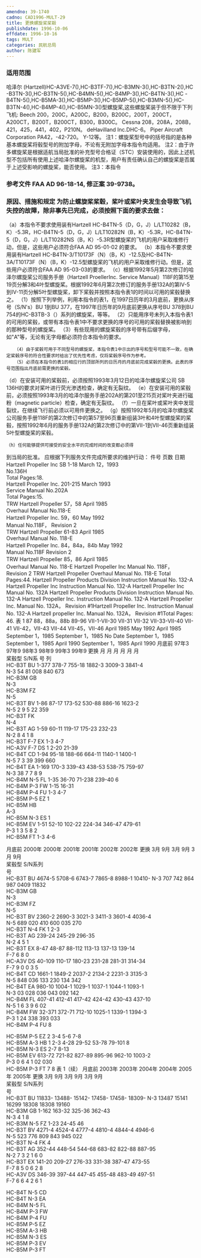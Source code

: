 ```yaml
---
amendno: 39-1740
cadno: CAD1996-MULT-29
title: 更换螺旋桨桨毂
publishdate: 1996-10-06
effdate: 1996-10-16
tags: MULT
categories: 民航总局
author: 陈建军
---
```


### 适用范围 
哈泽尔 (Hartzell)HC-A3VE-7(),HC-B3TF-7(),HC-B3MN-3(),HC-B3TN-2(),HC -B3TN-3(),HC-B3TN-5(),HC-B4MN-5(),HC-B4MP-3(),HC-B4TN-3(),HC -B4TN-5(),HC-B5MA-3(),HC-B5MP-3(),HC-B5MP-5(),HC-B3MN-5(),HC-B3TN-4(),HC-B4MP-4(),HC-B5MN-3()型螺旋桨,这些螺旋桨装于但不限于下列飞机:
Beech 200，200C，A200C，B200，B200C，200T，200CT，A200CT，B200T，B200CT，B300，B300C。
Cessna 208，208A，208B，421，425，441，402，P210N。
deHavilland Inc.DHC-6。
Piper Aircraft Corporation PA42，-42-720。
Y-12等。
注1：螺旋桨型号中的括号指的是各种基本螺旋桨将毂型号的附加字母，不论有无附加字母本指令均适用。
注2：由于许多螺旋桨是根据适航当局批准的补充型号合格证（STC）安装使用的，因此上述机型不包括所有使用上述哈泽尔螺旋桨的机型，用户有责任确认自己的螺旋桨是否属于上述受影响的螺旋桨，能否使用。
注3：本指令

### 参考文件    FAA AD 96-18-14, 修正案 39-9738。

### 原因、措施和规定 为防止螺旋桨桨毂，桨叶或桨叶夹发生会导致飞机失控的故障，除非事先已完成，必须按照下面的要求去做： 
（a）本指令不要求使用装有Hartzell HC-B4TN-5（D，G，J）L/LT10282（B，K）-5.3R，HC-B4TN-5（D，G，J）L/LT10282N（B，K）-5.3R，HC-B4TN-5（D，G，J）L/LT10282NS（B，K）-5.3R型螺旋桨的飞机的用户采取维修行动，但是，这些用户必须符合FAA AD 95-01-02 的要求。 
（b）本指令不要求使用装有Hartzell HC-B4TN-3/T10173F（N）（B，K）-12.5及HC-B4TN-3A/T10173F（N）（B，K）-12.5型螺旋桨的飞机的用户采取维修行动。但是，这些用户必须符合FAA AD 95-03-03的要求。 
（c）根据1992年5月第2次修订的哈泽尔螺旋桨公司服务手册（Hartzell ProellerInc. Service Manual）118F的第15至19页分解3和4叶型螺旋桨。根据1992年6月第2次修订的服务手册132A的第IV-5到IV-11页分解5叶型螺旋桨，卸下桨毂并按照本指令表1的时间以可用的桨毂替换之。 
（1）按照下列举例，利用本指令的表1，在1997日历年的3月底前，更换从序号（S/N's）BU 1到BU 377，在1997年日历年的9月底前更换从序号BU 378到BU 754的HC-B3TB-3（）系列的螺旋桨，等等。
       （2）只能用序号未列入本指令表1的可用的桨毂，或带有本指令表1中不要求更换的序号的可用的桨毂替换被影响到的那种型号的螺旋桨。 
       （3）有些现用的螺旋桨毂的序号带有后缀字母，如"A"等，无论有无字母都必须符合本指令的要求。 

       （4）由于桨毂可用于不同型号的螺旋桨，本指令表1中示出的序号和型号可能不一致，在确定桨毂序号的符合性要求时给出了优先性考虑，仅将桨毂序号作为参考。 
       （5）必须在本指令的表1的相应行的顶部所列的日历月的月底前完成桨毂的更换。此表的序号范围指出月底前需更换的桨毂。 
（d）在安装可用的桨毂前，必须按照1993年3月12日的哈泽尔螺旋桨公司 SB 136H的要求对桨叶进行荧光渗透检查，确定有无裂纹。 
（e）在安装可用的桨毂前，必须按照1993年3月的哈泽尔服务手册202A的第201至215页对桨叶夹进行磁粉（magnetic particle）检查，确定有无裂纹。 
    （f）一旦在桨叶或桨叶夹中发现裂纹，在继续飞行前必须以可用件更换之。 
    （g）按照1992年5月的哈泽尔螺旋桨公司服务手册118F的第2次修订中的第57至96页重新组装3叶和4叶型螺旋桨的桨毂，按照1992年6月的服务手册132A的第2次修订中的第VII-1到VII-46页重新组装5叶型螺旋桨的桨毂。 

    （h）任何能够提供可接受的安全水平的完成时间的改变都必须得
到当局的批准。 应根据下列服务文件完成所要求的维护行动： 
件号  页数  日期  
Hartzell Propeller Inc SB  1-18  March 12，1993  
No.136H  
Total Pages:18.  
Hartzell Propeller Inc.  201-215  March 1993  
Service Manual No.202A  
Total Pages:15.  
TRW Hartzell Propeller  57，58  April 1985  
Overhaul Manual No.118-E  
Hartzell Propeller Inc.  59，60  May 1992  
Manual No.118F， Revision 2  
TRW Hartzell Propeller  61-83  April 1985  
Overhaul Manual No. 118-E  
Hartzell Propeller Inc.  84，84a，84b  May 1992  
Manual No.118F Revision 2  
TRW Hartzell Propeller  85，86  April 1985  
Overhaul Manual No. 118-E Hartzell Propeller Inc Manual No. 118F， Revision 2 TRW Hartzell Propeller Overhaul Manual No. 118-E Total Pages:44. Hartzell Propeller Products Division Instruction Manual No. 132-A Hartzell Propeller Inc Instruction Manual No. 132-A Hartzell Propeller Inc Manual No. 132A Hartzell Propeller Products Division Instruction Manual No. 132-A Hartzell Propeller Inc. Instruction Manual No. 132-A Hartzell Propeller Inc. Manual No. 132A， Revision #1Hartzell Propeller Inc. Instruction Manual No. 132-A Hartzell propeller Inc. Manual No. 132A， Revision #1Total Pages: 46. 
表 1 
87 88，88a，88b 89-96 
VII-1-VII-30 
VII-31 VII-32 VII-33-VII-40 
VII-41 VII-42，VII-43 VII-44 VII-45，VII-46 
April 1985 May 1992 April 1985 
September 1，1985 
September 1，1985 No Date September 1，1985 
September 1，1985 April 1990 September 1，1985 April 1990 
月底前 97年3 97年9 98年3 98年9 99年3 99年9 
更换  月  月  月  月  月  月  
桨毂型 S/N系 
号  列  
HC-B3T  BU  1-377  378-7  755-18  1882-3  3009-3  3841-4  
N-3  54  81  008  840  673  
HC-B3M  GB  
N-3  
HC-B3M  FZ  
N-5  
HC-B3T  BV  1-86  87-17  173-52  530-88  886-16  1623-2  
N-5  2  9  5  22  359  
HC-B3T  FK  
N-4  
HC-B3T  AG  1-59  60-11  119-17  175-23  232-23  
N-2  8  4  1  8  
HC-B3T F-7  EX  1-3  4-7  
HC-A3V F-7  DS  1  2-20  21-39  
HC-B4T  CD  1-94  95-18  188-66  664-11  1140-1  1400-1  
N-5  7  3  39  399  660  
HC-B4T  EA  1-169  170-3  339-43  438-53  538-75  759-97  
N-3  38  7  7  8  9  
HC-B4M N-5  FL  1-35  36-70  71-238  239-40 6  
HC-B4M P-3  FW  1-15  16-31  
HC-B4M P-4  FU  1-3  4-7  
HC-B5M P-5  EZ  1  
HC-B5M  HB  
A-3  
HC-B5M N-3  ES  1  
HC-B5M  EV  1-51  52-10  102-22  224-34  346-47  479-61  
P-3  1  3  5  8  2  
HC-B5M  FT  1-3  4-6  

月底前 2000年 2000年 2001年 2001年 2002年 2002年 
更换  3月  9月  3月  9月  3月  9月  
桨毂型 S/N系列  
号  
HC-B3T  BU  4674-5  5708-6  6743-7  7865-8  8988-1  10410- 
N-3  707  742  864  987  0409  11832  
HC-B3M  GB  
N-3  
HC-B3M  FZ  
N-5  
HC-B3T  BV  2360-2  2690-3  3021-3  3411-3  3601-4  4036-4  
N-5  689  020  410  600  035  270  
HC-B3T N-4  FK  1  2-3  
HC-B3T  AG  239-24  245-29  296-35  
N-2  4  5  1  
HC-B3T  EX  8-47  48-87  88-112  113-13  137-13  139-14  
F-7  6  8  0  
HC-A3V  DS  40-109  110-17  180-23  231-28  281-31  314-34  
F-7  9  0  0  3  5  
HC-B4T  CD  1661-1  1849-2  2037-2  2134-2  2231-3  3135-3  
N-5  848  036  133  230  134  342  
HC-B4T  EA  980-10  1004-1  1029-1  1037-1  1044-1  1093-1  
N-3  03  028  036  043  092  142  
HC-B4M  FL  407-41  412-41  417-42  424-42  430-43  437-10  
N-5  1  6  3  9  6  02  
HC-B4M  FW  32-371  372-71  712-10  1025-1  1339-1  1394-3  
P-3  1  24  338  393  033  
HC-B4M P-4  FU  8  

HC-B5M P-5  EZ  2  3-4  5-6  7-8  
HC-B5M A-3  HB  1  2-3  4-28  29-52  53-78  79-101 8  
HC-B5M N-3  ES  2-7  8-13  
HC-B5M  EV  613-72  721-82  827-89  895-96  962-10  1003-2  
P-3  0  6  4  1  02  030  
HC-B5M P-3  FT  7  8 
表 1（续） 
月底前 2003年 2003年 2004年 2004年 2005年 2005年 
更换  3月  9月  3月  9月  3月  9月  
桨毂型 S/N系列  
号  
HC-B3T  BU  11833- 13488- 15142- 17458- 17458- 18309- 
N-3  13487  15141  16299  18308  18308  19160  
HC-B3M  GB  1-162  163-32  325-36  362-43  
N-3  4  1  8  
HC-B3M N-5  FZ  1-23  24-45  46  
HC-B3T  BV  4271-4  4524-4  4777-4  4810-4  4844-4  4946-6  
N-5  523  776  809  843  945  022  
HC-B3T N-4  FK  4  
HC-B3T  AG  352-44  448-54  544-68  683-82  822-88  887-95  
N-2  7  3  2  1  6  0  
HC-B3T  EX  141-20  209-27  276-33  331-38  387-47  473-55  
F-7  8  5  0  6  2  8  
HC-A3V  DS  346-39  397-44  447-45  455-48  483-49  497-51  
F-7  6  6  4  2  6  1  

HC-B4T N-5  CD  
HC-B4T N-3  EA  
HC-B4M N-5  FL  
HC-B4M P-3  FW  
HC-B4M P-4  FU  
HC-B5M P-5  EZ  
HC-B5M A-3  HB  
HC-B5M N-3  ES  
HC-B5M P-3  EV  
HC-B5M P-3  FT 

